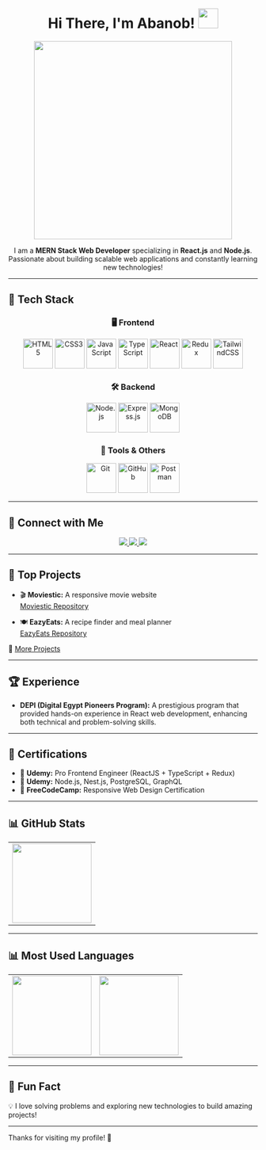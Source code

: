 <h1 align="center">
  Hi There, I'm Abanob!  
  <img src="https://user-images.githubusercontent.com/18350557/176309783-0785949b-9127-417c-8b55-ab5a4333674e.gif" width="40px">
</h1>

<div align="center">

  <img src="https://media.giphy.com/media/ZVik7pBtu9dNS/giphy.gif" width="400px">

  I am a **MERN Stack Web Developer** specializing in **React.js** and **Node.js**. Passionate about building scalable web applications and constantly learning new technologies!
  
</div>

---

## 🚀 **Tech Stack**  

<div align="center">

### 🖥️ **Frontend**
<img src="https://cdn.jsdelivr.net/gh/devicons/devicon/icons/html5/html5-original.svg" height="60" alt="HTML5"/>
<img src="https://cdn.jsdelivr.net/gh/devicons/devicon/icons/css3/css3-original.svg" height="60" alt="CSS3"/>
<img src="https://cdn.jsdelivr.net/gh/devicons/devicon/icons/javascript/javascript-original.svg" height="60" alt="JavaScript"/>
<img src="https://cdn.jsdelivr.net/gh/devicons/devicon/icons/typescript/typescript-original.svg" height="60" alt="TypeScript"/>
<img src="https://cdn.jsdelivr.net/gh/devicons/devicon/icons/react/react-original.svg" height="60" alt="React"/>
<img src="https://cdn.jsdelivr.net/gh/devicons/devicon/icons/redux/redux-original.svg" height="60" alt="Redux"/>
<img src="https://www.vectorlogo.zone/logos/tailwindcss/tailwindcss-icon.svg" height="60" alt="TailwindCSS"/>

### 🛠️ **Backend**
<img src="https://cdn.jsdelivr.net/gh/devicons/devicon/icons/nodejs/nodejs-original.svg" height="60" alt="Node.js"/>
<img src="https://cdn.jsdelivr.net/gh/devicons/devicon/icons/express/express-original.svg" height="60" alt="Express.js"/>
<img src="https://cdn.jsdelivr.net/gh/devicons/devicon/icons/mongodb/mongodb-original.svg" height="60" alt="MongoDB"/>

### 🔧 **Tools & Others**
<img src="https://cdn.jsdelivr.net/gh/devicons/devicon/icons/git/git-original.svg" height="60" alt="Git"/>
<img src="https://cdn.jsdelivr.net/gh/devicons/devicon/icons/github/github-original.svg" height="60" alt="GitHub"/>
<img src="https://www.vectorlogo.zone/logos/getpostman/getpostman-icon.svg" height="60" alt="Postman"/>

</div>

---

## 🔗 **Connect with Me**

<p align="center">
  <a href="https://www.linkedin.com/in/abanob-rafik-a16079269?utm_source=share&utm_campaign=share_via&utm_content=profile&utm_medium=android_app">
    <img src="https://img.shields.io/badge/LinkedIn-0077B5?style=for-the-badge&logo=linkedin&logoColor=white">
  </a>
  <a href="https://www.codewars.com/users/AbanobRafik">
    <img src="https://img.shields.io/badge/Codewars-B1361E?style=for-the-badge&logo=codewars&logoColor=white">
  </a>
  <a href="https://www.frontendmentor.io/profile/AbanobRafik">
    <img src="https://img.shields.io/badge/Frontend%20Mentor-3F54A3?style=for-the-badge&logo=frontendmentor&logoColor=white">
  </a>
</p>

---

## 🚀 **Top Projects**

- 🎬 **Moviestic:** A responsive movie website  
  [Moviestic Repository](https://github.com/AbanobRafik/Moviestic)

- 🍽 **EazyEats:** A recipe finder and meal planner  
  [EazyEats Repository](https://github.com/AbanobRafik/EAZYEATS)

🔗 [More Projects](https://github.com/AbanobRafik)  

---

## 🏆 **Experience**

- **DEPI (Digital Egypt Pioneers Program):** A prestigious program that provided hands-on experience in React web development, enhancing both technical and problem-solving skills.

---

## 📜 **Certifications**

- 🏅 **Udemy:** Pro Frontend Engineer (ReactJS + TypeScript + Redux)  
- 🏅 **Udemy:** Node.js, Nest.js, PostgreSQL, GraphQL  
- 🏅 **FreeCodeCamp:** Responsive Web Design Certification  

---

## 📊 **GitHub Stats**

<div align="center">
  <table>
    <tr>
      <td><img src="https://github-readme-stats.vercel.app/api?username=AbanobRafik&show_icons=true&theme=tokyonight" height="160"></td>
    </tr>
  </table>
</div>

---

## 📊 **Most Used Languages**

<div align="center">
  <table>
    <tr>
      <td><img src="https://github-readme-stats.vercel.app/api/top-langs/?username=AbanobRafik&langs_count=8&theme=tokyonight&layout=donut" height="160"></td>
      <td><img src="https://github-readme-stats.vercel.app/api/top-langs/?username=AbanobRafik&langs_count=8&theme=tokyonight&layout=compact" height="160"></td>
    </tr>
  </table>
</div>

---

## 🎉 **Fun Fact**
💡 I love solving problems and exploring new technologies to build amazing projects!

---

Thanks for visiting my profile! 🚀